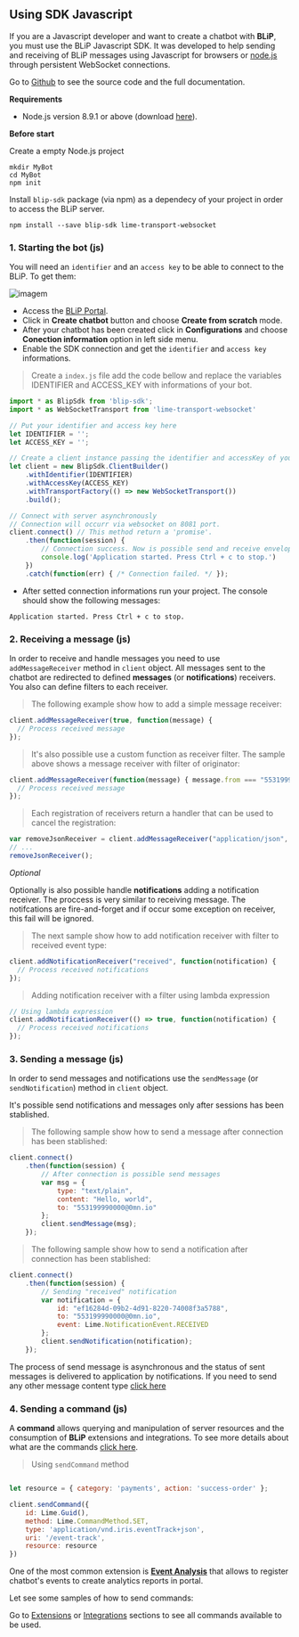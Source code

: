 ## Using SDK Javascript

If you are a Javascript developer and want to create a chatbot with **BLiP**, you must use the BLiP Javascript SDK. It was developed to help sending and receiving of BLiP messages using Javascript for browsers or [node.js](https://nodejs.org/) through persistent WebSocket connections.

Go to [Github](https://github.com/takenet/blip-sdk-js) to see the source code and the full documentation.

**Requirements**

* Node.js version 8.9.1 or above (download [here](https://nodejs.org/en/download/)).

**Before start**

Create a empty Node.js project

```
mkdir MyBot
cd MyBot
npm init
```

Install `blip-sdk` package (via npm) as a dependecy of your project in order to access the BLiP server.

```
npm install --save blip-sdk lime-transport-websocket
```

### 1. Starting the bot (js)

You will need an `identifier` and an `access key` to be able to connect to the BLiP. To get them:

![imagem](images/csharp1.png)

* Access the [BLiP Portal](https://portal.blip.ai).
* Click in **Create chatbot** button and choose **Create from scratch** mode.
* After your chatbot has been created click in **Configurations** and choose **Conection information** option in left side menu.
* Enable the SDK connection and get the `identifier` and `access key` informations.

> Create a `index.js` file add the code bellow and replace the variables IDENTIFIER and ACCESS_KEY with informations of your bot.

```javascript
import * as BlipSdk from 'blip-sdk';
import * as WebSocketTransport from 'lime-transport-websocket'

// Put your identifier and access key here
let IDENTIFIER = '';
let ACCESS_KEY = '';

// Create a client instance passing the identifier and accessKey of your chatbot 
let client = new BlipSdk.ClientBuilder()
    .withIdentifier(IDENTIFIER)
    .withAccessKey(ACCESS_KEY)
    .withTransportFactory(() => new WebSocketTransport())
    .build();

// Connect with server asynchronously
// Connection will occurr via websocket on 8081 port.
client.connect() // This method return a 'promise'.
    .then(function(session) { 
        // Connection success. Now is possible send and receive envelopes from server. */ 
        console.log('Application started. Press Ctrl + c to stop.')
    })  
    .catch(function(err) { /* Connection failed. */ }); 
```

* After setted connection informations run your project. The console should show the following messages:  

`Application started. Press Ctrl + c to stop.`

### 2. Receiving a message (js)

In order to receive and handle messages you need to use `addMessageReceiver` method in `client` object. 
All messages sent to the chatbot are redirected to defined **messages** (or **notifications**) receivers. You also can define filters to each receiver. 

> The following example show how to add a simple message receiver:

```javascript
client.addMessageReceiver(true, function(message) {
  // Process received message
});
```

> It's also possible use a custom function as receiver filter. The sample above shows a message receiver with filter of originator:

```javascript
client.addMessageReceiver(function(message) { message.from === "553199990000@0mn.io" }, function(message) {
  // Process received message
});
```

> Each registration of receivers return a handler that can be used to cancel the registration:

```javascript
var removeJsonReceiver = client.addMessageReceiver("application/json", handleJson);
// ...
removeJsonReceiver();
```


*Optional*

Optionally is also possible handle **notifications** adding a notification receiver. The proccess is very similar to receiving message.
The notifcations are fire-and-forget and if occur some exception on receiver, this fail will be ignored.

> The next sample show how to add notification receiver with filter to received event type:

```javascript
client.addNotificationReceiver("received", function(notification) {
  // Process received notifications
});
```

> Adding notification receiver with a filter using lambda expression

```javascript
// Using lambda expression
client.addNotificationReceiver(() => true, function(notification) {
  // Process received notifications
});
```

### 3. Sending a message (js)

In order to send messages and notifications use the `sendMessage` (or `sendNotification`) method  in `client` object. 

<aside class="notice">
It's possible send notifications and messages only after sessions has been stablished.
</aside>

> The following sample show how to send a message after connection has been stablished:

```javascript
client.connect()
    .then(function(session) {
        // After connection is possible send messages
        var msg = { 
            type: "text/plain", 
            content: "Hello, world", 
            to: "553199990000@0mn.io" 
        };
        client.sendMessage(msg);
    });
```

> The following sample show how to send a notification after connection has been stablished:

```javascript
client.connect()
    .then(function(session) {
        // Sending "received" notification
        var notification = { 
            id: "ef16284d-09b2-4d91-8220-74008f3a5788", 
            to: "553199990000@0mn.io", 
            event: Lime.NotificationEvent.RECEIVED 
        };
        client.sendNotification(notification);
    });
```

The process of send message is asynchronous and the status of sent messages is delivered to application by notifications.
If you need to send any other message content type [click here](#content-types)

### 4. Sending a command (js)

A **command** allows querying and manipulation of server resources and the consumption of **BLiP** extensions and integrations. To see more details about what are the commands [click here](#commands).

> Using `sendCommand` method

```javascript

let resource = { category: 'payments', action: 'success-order' };

client.sendCommand({
    id: Lime.Guid(),
    method: Lime.CommandMethod.SET,
    type: 'application/vnd.iris.eventTrack+json',
    uri: '/event-track',
    resource: resource
})
```

One of the most common extension is **[Event Analysis](#event-analysis)** that allows to register chatbot's events to create analytics reports in portal.

Let see some samples of how to send commands:

Go to [Extensions](#extensions) or [Integrations](#integrations) sections to see all commands available to be used.

